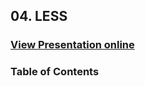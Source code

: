 ## 04. LESS
### [View Presentation online](https://rawgit.com/TelerikAcademy/CSS/tree/2016/04.%20LESS/slides/index.html)
### Table of Contents
